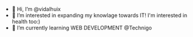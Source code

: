 - 👋 Hi, I’m @vidalhuix
- 👀 I’m interested in expanding my knowlage towards IT! I'm interested in health too:)  
- 🌱 I’m currently learning WEB DEVELOPMENT @Technigo


<!---
vidalhuix/vidalhuix is a ✨ special ✨ repository because its `README.md` (this file) appears on your GitHub profile.
You can click the Preview link to take a look at your changes.
--->
